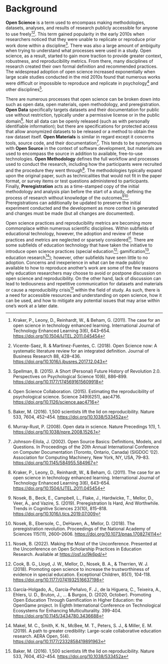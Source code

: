 # Background

**Open Science** is a term used to encompass making methodologies, datasets, analyses, and results of research publicly accessible for anyone to use freely[^1][^2]. This term gained popularity in the early 2010s when researchers noticed that they were unable to replicate or reproduce prior work done within a discipline[^3]. There was also a large amount of ambiguity when trying to understand what processes were used in a study. Open science, as a result, started to gain more traction to provide greater context, robustness, and reproducibility metrics. From there, many disciplines of research created their own formal definition and recommended practices. The widespread adoption of open science increased exponentially when large scale studies conducted in the mid 2010s found that numerous works were difficult or impossible to reproduce and replicate in psychology[^4] and other disciplines[^5].

There are numerous processes that open science can be broken down into such as open data, open materials, open methodology, and preregistration. **Open Data** specifically targets datasets and their documentation for public use without restriction, typically under a permissive license or in the public domain[^6]. Not all data can be openly released (such as with personally identifiable information); but there are specifications for protected access that allow anonymized datasets to be released or a method to obtain the raw dataset itself. **Open Materials** is similar in regard except it concerns tools, source code, and their documentation[^7]. This tends to be synonymous with **Open Source** in the context of software development, but materials are used to encompass the source in addition to available, free-to-use technologies. **Open Methodology** defines the full workflow and processes used to conduct the research, including how the participants were recruited and the procedure they went through[^1]. The methodologies typically expand upon the original paper, such as technicalities that would not fit in the paper format, or survey items or test questions administered to participants. Finally, **Preregistration** acts as a time-stamped copy of the initial methodology and analysis plan before the start of a study, defining the process of research without knowledge of the outcomes[^8][^9]. Preregistrations can additionally be updated to preserve the initial experiment conducted and the development as more context is generated and changes must be made (but all changes are documented).

Open science practices and reproducibility metrics are becoming more commonplace within numerous scientific disciplines. Within subfields of educational technology, however, the adoption and review of these practices and metrics are neglected or sparsely considered[^10]. There are some subfields of education technology that have taken the initiative to introduce open science practices (special education[^11]; gamification[^12], education research[^13]); however, other subfields have seen little to no adoption. Concerns and inexperience in what can be made publicly available to how to reproduce another’s work are some of the few reasons why education researchers may choose to avoid or postpone discussion on open science and reproducibility. On the other hand, lack of discussion can lead to tediousness and repetitive communication for datasets and materials or cause a reproducibility crisis[^5] within the field of study. As such, there is a need for accessible resources and understanding on open science, how it can be used, and how to mitigate any potential issues that may arise within one’s work at a later date.

[^1]: Kraker, P., Leony, D., Reinhardt, W., & Beham, G. (2011). The case for an open science in technology enhanced learning. International Journal of Technology Enhanced Learning 3(6), 643–654. https://doi.org/10.1504/IJTEL.2011.045454
[^2]: Vicente-Saez, R. & Martinez-Fuentes, C. (2018). Open Science now: A systematic literature review for an integrated definition. Journal of Business Research 88, 428–436. https://doi.org/10.1016/j.jbusres.2017.12.043
[^3]: Spellman, B. (2015). A Short (Personal) Future History of Revolution 2.0. Perspectives on Psychological Science 10(6), 886–899. https://doi.org/10.1177/1745691615609918
[^4]: Open Science Collaboration. (2015). Estimating the reproducibility of psychological science. Science 349(6251), aac4716. https://doi.org/10.1126/science.aac4716
[^5]: Baker, M. (2016).  1,500 scientists lift the lid on reproducibility. Nature 533, 7604, 452–454. https://doi.org/10.1038/533452a
[^6]: Murray-Rust, P. (2008). Open data in science. Nature Precedings 1(1), 1. https://doi.org/10.1038/npre.2008.1526.1
[^7]: Johnson-Eilola, J. (2002). Open Source Basics: Definitions, Models, and Questions. In Proceedings of the 20th Annual International Conference on Computer Documentation (Toronto, Ontario, Canada) (SIGDOC ’02). Association for Computing Machinery, New York, NY, USA, 79–83. https://doi.org/10.1145/584955.584967
[^8]: Nosek, B., Beck, E., Campbell, L., Flake, J., Hardwicke, T., Mellor, D., Veer, A., and Vazire, S. (2019). Preregistration Is Hard, And Worthwhile. Trends in Cognitive Sciences 23(10), 815–818. https://doi.org/10.1016/j.tics.2019.07.009
[^9]: Nosek, B., Ebersole, C., DeHaven, A., Mellor, D. (2018). The preregistration revolution. Proceedings of the National Academy of Sciences 115(11), 2600–2606. https://doi.org/10.1073/pnas.1708274114
[^10]: Nosek, B. (2022). Making the Most of the Unconference. Presented at the Unconference on Open Scholarship Practices in Education Research. Available at https://osf.io/9k6pd/
[^11]: Cook, B. G., Lloyd, J. W., Mellor, D., Nosek, B. A., & Therrien, W. J. (2018). Promoting open science to increase the trustworthiness of evidence in special education. Exceptional Children, 85(1), 104-118. https://doi.org/10.1177/0741932516637198
[^12]: García-Holgado, A., García-Peñalvo, F. J., de la Higuera, C., Teixeira, A., Ehlers, U. D., Bruton, J., ... & Burgos, D. (2020, October). Promoting Open Education Through Gamification in Higher Education: the OpenGame project. In Eighth International Conference on Technological Ecosystems for Enhancing Multiculturality. 399-404. https://doi.org/10.1145/3434780.3436688
[^13]: Makel, M. C., Smith, K. N., McBee, M. T., Peters, S. J., & Miller, E. M. (2019). A path to greater credibility: Large-scale collaborative education research. AERA Open, 5(4). https://doi.org/10.1177/2332858419891963
